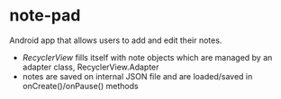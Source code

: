 # note-pad
Android app that allows users to add and edit their notes.
- *RecyclerView* fills itself with note objects which are managed by an adapter class, RecyclerView.Adapter
- notes are saved on internal JSON file and are loaded/saved in onCreate()/onPause() methods
